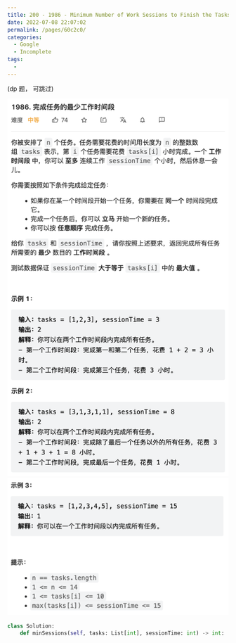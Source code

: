 ```yaml
---
title: 200 - 1986 - Minimum Number of Work Sessions to Finish the Tasks - Medium
date: 2022-07-08 22:07:02
permalink: /pages/60c2c0/
categories:
  - Google
  - Incomplete
tags:
  - 
---
```


(dp 题， 可跳过) 

![](https://raw.githubusercontent.com/emmableu/image/master/202208251959277.png)
![](https://raw.githubusercontent.com/emmableu/image/master/202208252000396.png)

```python
class Solution:
	def minSessions(self, tasks: List[int], sessionTime: int) -> int:
		
```
